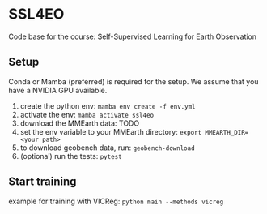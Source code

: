 # SSL4EO

Code base for the course: Self-Supervised Learning for Earth Observation

## Setup

Conda or Mamba (preferred) is required for the setup.
We assume that you have a NVIDIA GPU available.

1. create the python env: `mamba env create -f env.yml`
2. activate the env: `mamba activate ssl4eo`
2. download the MMEarth data: TODO
3. set the env variable to your MMEarth directory: `export MMEARTH_DIR=<your path> `
4. to download geobench data, run: `geobench-download`
5. (optional) run the tests: `pytest`

## Start training

example for training with VICReg:
`python main --methods vicreg`